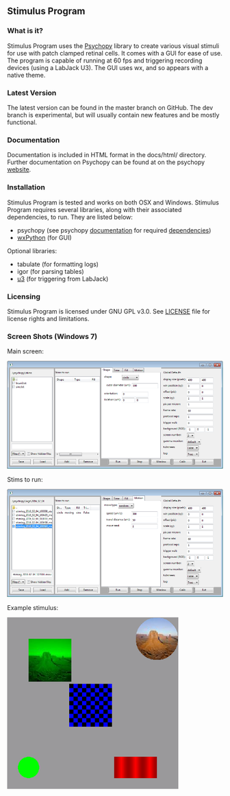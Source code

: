 ## Stimulus Program

### What is it?

Stimulus Program uses the [Psychopy](www.psychopy.org) library to create
various visual stimuli for use with patch clamped retinal cells. It comes with 
a GUI for ease of use. The program is capable of running at 60 fps and 
triggering recording devices (using a LabJack U3). The GUI uses wx, and so 
appears with a native theme.

### Latest Version

The latest version can be found in the master branch on GitHub. The dev 
branch is experimental, but will usually  contain new features and be mostly
functional.

### Documentation

Documentation is included in HTML format in the docs/html/ directory. Further
documentation on Psychopy can be found at on the psychopy [website](www.psychopy.org).

### Installation

Stimulus Program is tested and works on both OSX and Windows. Stimulus
Program requires several libraries, along with their associated dependencies,
to run. They are listed below:

- psychopy (see psychopy [documentation](http://www.psychopy.org/documentation.html) 
for required [dependencies](http://www.psychopy.org/installation.html#essential-packages))
- [wxPython](http://www.wxpython.org/download.php) (for GUI)

Optional libraries:

- tabulate (for formatting logs)
- igor (for parsing tables)
- [u3](https://labjack.com/support/software/examples/ud/labjackpython) (for 
triggering from LabJack)

### Licensing

Stimulus Program is licensed under GNU GPL v3.0. See [LICENSE](LICENSE.md)
file for license rights and limitations.

### Screen Shots (Windows 7)

Main screen:

![main screen](docs/screenshots/screen1.PNG)

Stims to run:

![stims added](docs/screenshots/screen3.PNG)

Example stimulus:

![example](docs/screenshots/screen4.PNG)